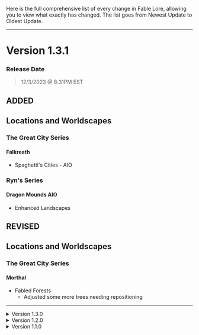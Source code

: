 Here is the full comprehensive list of every change in Fable Lore, allowing you to view what exactly has changed. The list goes from Newest Update to Oldest Update.

---

# Version 1.3.1
### Release Date

> 12/3/2023 @ 8:31PM EST

## ADDED
## Locations and Worldscapes
### The Great City Series
#### Falkreath
- Spaghetti's Cities - AIO

### Ryn's Series
#### Dragon Mounds AIO
- Enhanced Landscapes

## REVISED
## Locations and Worldscapes
### The Great City Series
#### Morthal
- Fabled Forests
  - Adjusted some more trees needing repositioning

---

<details>
<summary>Version 1.3.0</summary>

# Version 1.3.0
### Release Date

> 11/28/2023 @ 10:22PM EST

## ADDED
## Locations and Worldscapes
### Fabled Forests
- Daedric Shrines - Hircine

### The Great City Series
#### Morthal
- Spaghetti's Cities - AIO
- Fabled Forests

### Spaghetti's Cities - AIO
- Detailed Cities

### Ryn's Series
#### White River Watch
- Fabled Forests
- Enhanced Landscapes

#### Ustengrav
- Fabled Forests

## Gameplay
### Camping Extended
- Turn of the Seasons
- Fabled Forests
- Fabled Forests - Ivy on Trees

## REVISED
### Patches
- Patches added in 1.2.0 to remove unnecessary masters

---
</details>
<details>
<summary>Version 1.2.0</summary>

# Version 1.2.0
### Release Date

> 11/17/2023 @ 9:33PM EST

## ADDED
### Ryn's Series
#### Ryn's Robber Gorge
- Enhanced Landscapes

### The Great City Series
#### Rorikstead
- Fabled Forests
- Rorikstead Clutter Enhanced
- Spaghetti's Towns - AIO

---
</details>
<details>
<summary>Version 1.1.0</summary>

# Version 1.1.0
### Release Date

> 11/12/2023 @ 11:40PM EST

## ADDED
### Fabled Forests
- Taarengrav Barrow
  - Moved tree blocking mine entrance to the side

### Ryn's Series
#### Ryn's Farms AIO
- Fabled Forests
  - Corrected a tree that was clipping in pathway at Sarethi's Farm.

## UPDATED
- All Plugin Masters
  - Plugins were including Anniversary Edition content or unnecessary DLC masters that weren't needed, so in favor of providing the most compatibility between game versions, the plugin masters have been cleaned

## REMOVED
### Ryn's Sleeping Giant Inn
- Redcap Patch
</details>
